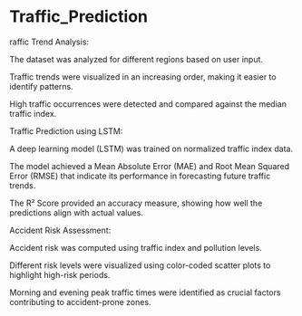 # Traffic_Prediction
raffic Trend Analysis:

The dataset was analyzed for different regions based on user input.

Traffic trends were visualized in an increasing order, making it easier to identify patterns.

High traffic occurrences were detected and compared against the median traffic index.

Traffic Prediction using LSTM:

A deep learning model (LSTM) was trained on normalized traffic index data.

The model achieved a Mean Absolute Error (MAE) and Root Mean Squared Error (RMSE) that indicate its performance in forecasting future traffic trends.

The R² Score provided an accuracy measure, showing how well the predictions align with actual values.

Accident Risk Assessment:

Accident risk was computed using traffic index and pollution levels.

Different risk levels were visualized using color-coded scatter plots to highlight high-risk periods.

Morning and evening peak traffic times were identified as crucial factors contributing to accident-prone zones.
